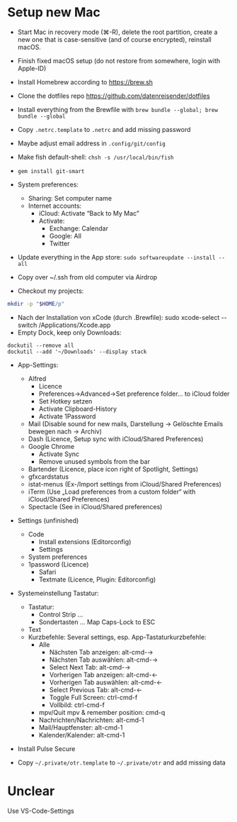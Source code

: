 # Setup new Mac
- Start Mac in recovery mode (⌘-R), delete the root partition, create a new one that is case-sensitive (and of course encrypted), reinstall macOS.
- Finish fixed macOS setup (do not restore from somewhere, login with Apple-ID)
- Install Homebrew according to https://brew.sh
- Clone the dotfiles repo https://github.com/datenreisender/dotfiles
- Install everything from the Brewfile with `brew bundle --global; brew bundle --global`
- Copy `.netrc.template` to `.netrc` and add missing password
- Maybe adjust email address in `.config/git/config`

- Make fish default-shell: `chsh -s /usr/local/bin/fish`
- `gem install git-smart`
- System preferences:
    - Sharing: Set computer name
    - Internet accounts:
        - iCloud: Activate “Back to My Mac”
        - Activate:
            - Exchange: Calendar
            - Google: All
            - Twitter
- Update everything in the App store: `sudo softwareupdate --install --all`
- Copy over ~/.ssh from old computer via Airdrop
- Checkout my projects:
```sh
mkdir -p "$HOME/p"
```
- Nach der Installation von xCode (durch .Brewfile):
       sudo xcode-select --switch /Applications/Xcode.app
- Empty Dock, keep only Downloads:
```
dockutil --remove all
dockutil --add '~/Downloads' --display stack
```

- App-Settings:
	- Alfred
    	- Licence
    	- Preferences→Advanced→Set preference folder… to iCloud folder
    	- Set Hotkey setzen
    	- Activate Clipboard-History
    	- Activate 1Password
	- Mail (Disable sound for new mails, Darstellung -> Gelöschte Emails bewegen nach -> Archiv)
	- Dash (Licence, Setup sync with iCloud/Shared Preferences)
	- Google Chrome
		* Activate Sync
		* Remove unused symbols from the bar
	- Bartender (Licence, place icon right of Spotlight, Settings)
	- gfxcardstatus
	- istat-menus (Ex-/Import settings from iCloud/Shared Preferences)
	- iTerm (Use „Load preferences from a custom folder“ with iCloud/Shared Preferences)
	- Spectacle (See in iCloud/Shared preferences)
- Settings (unfinished)
	- Code
		- Install extensions (Editorconfig)
		- Settings
	- System preferences
  - 1password (Licence)
	- Safari
	- Textmate (Licence, Plugin: Editorconfig)

- Systemeinstellung Tastatur:
	- Tastatur:
		- Control Strip …
		- Sondertasten … Map Caps-Lock to ESC
	- Text
	- Kurzbefehle: Several settings, esp. App-Tastaturkurzbefehle:
		- Alle
			- Nächsten Tab anzeigen: alt-cmd-→
			- Nächsten Tab auswählen: alt-cmd-→
			- Select Next Tab: alt-cmd-→
			- Vorherigen Tab anzeigen: alt-cmd-←
			- Vorherigen Tab auswählen: alt-cmd-←
			- Select Previous Tab: alt-cmd-←
			- Toggle Full Screen: ctrl-cmd-f
			- Vollbild: ctrl-cmd-f
		- mpv/Quit mpv & remember position: cmd-q
		- Nachrichten/Nachrichten: alt-cmd-1
		- Mail/Hauptfenster: alt-cmd-1
		- Kalender/Kalender: alt-cmd-1

- Install Pulse Secure
- Copy `~/.private/otr.template` to `~/.private/otr` and add missing data

# Unclear
Use VS-Code-Settings
